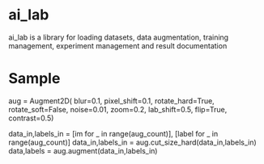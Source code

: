 # ai_lab
ai_lab is a library for loading datasets, data augmentation, training management, experiment management and result documentation

# Sample

aug = Augment2D(
	blur=0.1,
	pixel_shift=0.1,
	rotate_hard=True,
	rotate_soft=False,
	noise=0.01,
	zoom=0.2,
	lab_shift=0.5,
	flip=True,
	contrast=0.5)
  
  data_in,labels_in = [im for _ in range(aug_count)], [label for _ in range(aug_count)]
  data_in,labels_in = aug.cut_size_hard(data_in,labels_in)
  data,labels = aug.augment(data_in,labels_in)
